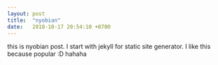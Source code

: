 ```yaml
---
layout: post
title:  "nyobian"
date:   2018-10-17 20:54:10 +0700
---
```



this is nyobian post.
I start with jekyll for static site generator. I like this because popular :D hahaha
